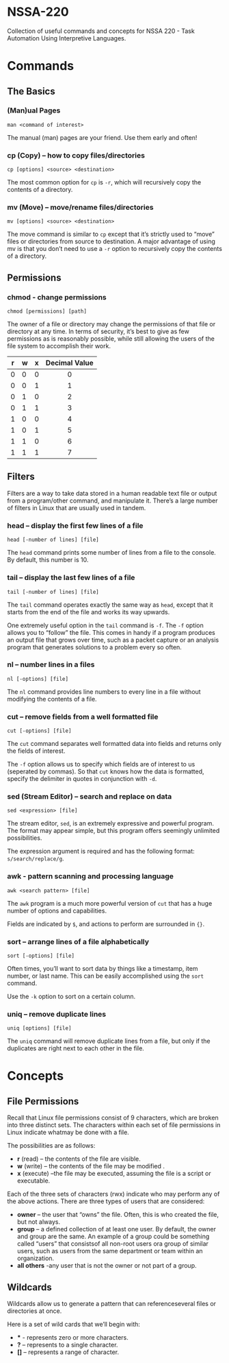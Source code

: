 # NSSA-220
Collection of useful commands and concepts for NSSA 220 - Task Automation Using Interpretive Languages.

# Commands
## The Basics
### (Man)ual Pages
`man <command of interest> `

The manual (man) pages are your friend. Use them early and often!

### cp (Copy) – how to copy files/directories
`cp [options] <source> <destination>`

The most common option for `cp` is `-r`, which will recursively copy the contents of a directory.

### mv (Move) – move/rename files/directories
`mv [options] <source> <destination>`

The move command is similar to `cp` except that it’s strictly used to “move” files or directories from source to destination. A major advantage of using mv is that you don’t need to use a `-r` option to recursively copy the contents of a directory.

## Permissions
### chmod - change permissions
`chmod [permissions] [path]`

The owner of a file or directory may change the permissions of that file or directory at any time. In terms of security, it’s best to give as few permissions as is reasonably possible, while still allowing the users of the file system to accomplish their work.

| r | w | x | Decimal Value |
|---|---|---|:-------------:|
| 0 | 0 | 0 | 0             |
| 0 | 0 | 1 | 1             |
| 0 | 1 | 0 | 2             |
| 0 | 1 | 1 | 3             |
| 1 | 0 | 0 | 4             |
| 1 | 0 | 1 | 5             |
| 1 | 1 | 0 | 6             |
| 1 | 1 | 1 | 7             |

## Filters
Filters are a way to take data stored in a human readable text file or output from a program/other command, and manipulate it. There’s a large number of filters in Linux that are usually used in tandem.

### head – display the first few lines of a file
`head [-number of lines] [file]`

The `head` command prints some number of lines from a file to the console. By default, this number is 10.

### tail – display the last few lines of a file
`tail [-number of lines] [file]`

The `tail` command operates exactly the same way as `head`, except that it starts from the end of the file and works its way upwards.

One extremely useful option in the `tail` command is `-f`. The `-f` option allows you to “follow” the file. This comes in handy if a program produces an output file that grows over time, such as a packet capture or an analysis program that generates solutions to a problem every so often.

### nl – number lines in a files
`nl [-options] [file]`

 The `nl` command provides line numbers to every line in a file without modifying the contents of a file.
 
### cut – remove fields from a well formatted file
`cut [-options] [file]`

The `cut` command separates well formatted data into fields and returns only the fields of interest.

The `-f` option allows us to specify which fields are of interest to us (seperated by commas). So that `cut` knows how the data is formatted, specify the delimiter in quotes in conjunction with `-d`.

### sed (Stream Editor) – search and replace on data
`sed <expression> [file]`

The stream editor, `sed`, is an extremely expressive and powerful program. The format may appear simple, but this program offers seemingly unlimited possibilities. 

The expression argument is required and has the following format: `s/search/replace/g`.

### awk - pattern scanning and processing language
`awk <search pattern> [file]`

The `awk` program is a much more powerful version of `cut` that has a huge number of options and capabilities.

Fields are indicated by `$`, and actions to perform are surrounded in `{}`.

### sort – arrange lines of a file alphabetically 
`sort [-options] [file]`

Often times, you’ll want to sort data by things like a timestamp, item number, or last name. This can be easily accomplished using the `sort` command.

Use the `-k` option to sort on a certain column.

### uniq – remove duplicate lines
`uniq [options] [file]`

The `uniq` command will remove duplicate lines from a file, but only if the duplicates are right next to each other in the file.

# Concepts
## File Permissions
Recall that Linux file permissions consist of 9 characters, which are broken into three distinct sets. The characters within each set of file permissions in Linux indicate whatmay be done with a file. 

The possibilities are as follows:
  * **r** (read) – the contents of the file are visible.
  * **w** (write) – the contents of the file may be modified .
  * **x** (execute) –the file may be executed, assuming the file is a script or executable.

Each of the three sets of characters (rwx) indicate who may perform any of the above actions. There are three types of users that are considered:
* **owner** – the user that “owns” the file. Often, this is who created the file, but not always. 
* **group** – a defined collection of at least one user. By default, the owner and group are the same. An example of a group could be something called “users” that consistsof all non-root users ora group of similar users, such as users from the same department or team within an organization.
* **all others** -any user that is not the owner or not part of a group.
## Wildcards
Wildcards allow us to generate a pattern that can referenceseveral files or directories at once. 

Here is a set of wild cards that we’ll begin with:
* **&ast;** - represents zero or more characters.
* **?** – represents to a single character.
* **[]** – represents a range of character.

